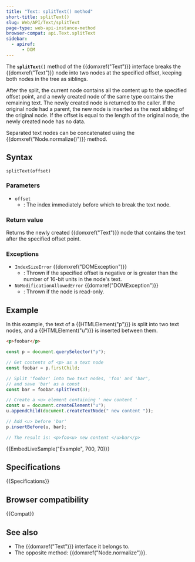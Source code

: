 ```yaml
---
title: "Text: splitText() method"
short-title: splitText()
slug: Web/API/Text/splitText
page-type: web-api-instance-method
browser-compat: api.Text.splitText
sidebar:
  - apiref:
      - DOM
---
```


The **`splitText()`** method of the {{domxref("Text")}} interface
breaks the {{domxref("Text")}} node into two nodes at the specified offset,
keeping both nodes in the tree as siblings.

After the split, the current node contains all the content
up to the specified offset point,
and a newly created node of the same type contains the remaining text.
The newly created node is returned to the caller.
If the original node had a parent, the new node is inserted as the next sibling of the original node.
If the offset is equal to the length of the original node,
the newly created node has no data.

Separated text nodes can be concatenated using the {{domxref("Node.normalize()")}}
method.

## Syntax

```js-nolint
splitText(offset)
```

### Parameters

- `offset`
  - : The index immediately before which to break the text node.

### Return value

Returns the newly created {{domxref("Text")}} node that contains the text after the
specified offset point.

### Exceptions

- `IndexSizeError` {{domxref("DOMException")}}
  - : Thrown if the specified offset is negative or is greater
    than the number of 16-bit units in the node's text.
- `NoModificationAllowedError` {{domxref("DOMException")}}
  - : Thrown if the node is read-only.

## Example

In this example, the text of a {{HTMLElement("p")}} is split into two text nodes, and a
{{HTMLElement("u")}} is inserted between them.

```html
<p>foobar</p>
```

```js
const p = document.querySelector("p");

// Get contents of <p> as a text node
const foobar = p.firstChild;

// Split 'foobar' into two text nodes, 'foo' and 'bar',
// and save 'bar' as a const
const bar = foobar.splitText(3);

// Create a <u> element containing ' new content '
const u = document.createElement("u");
u.appendChild(document.createTextNode(" new content "));

// Add <u> before 'bar'
p.insertBefore(u, bar);

// The result is: <p>foo<u> new content </u>bar</p>
```

{{EmbedLiveSample("Example", 700, 70)}}

## Specifications

{{Specifications}}

## Browser compatibility

{{Compat}}

## See also

- The {{domxref("Text")}} interface it belongs to.
- The opposite method: {{domxref("Node.normalize")}}.
